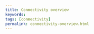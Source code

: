```yaml
---
title: Connectivity overview
keywords: 
tags: [connectivity]
permalink: connectivity-overview.html
---
```


